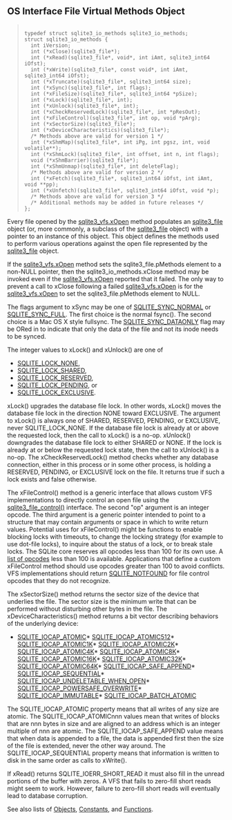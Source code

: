 ## OS Interface File Virtual Methods Object




> ```
> 
> typedef struct sqlite3_io_methods sqlite3_io_methods;
> struct sqlite3_io_methods {
>   int iVersion;
>   int (*xClose)(sqlite3_file*);
>   int (*xRead)(sqlite3_file*, void*, int iAmt, sqlite3_int64 iOfst);
>   int (*xWrite)(sqlite3_file*, const void*, int iAmt, sqlite3_int64 iOfst);
>   int (*xTruncate)(sqlite3_file*, sqlite3_int64 size);
>   int (*xSync)(sqlite3_file*, int flags);
>   int (*xFileSize)(sqlite3_file*, sqlite3_int64 *pSize);
>   int (*xLock)(sqlite3_file*, int);
>   int (*xUnlock)(sqlite3_file*, int);
>   int (*xCheckReservedLock)(sqlite3_file*, int *pResOut);
>   int (*xFileControl)(sqlite3_file*, int op, void *pArg);
>   int (*xSectorSize)(sqlite3_file*);
>   int (*xDeviceCharacteristics)(sqlite3_file*);
>   /* Methods above are valid for version 1 */
>   int (*xShmMap)(sqlite3_file*, int iPg, int pgsz, int, void volatile**);
>   int (*xShmLock)(sqlite3_file*, int offset, int n, int flags);
>   void (*xShmBarrier)(sqlite3_file*);
>   int (*xShmUnmap)(sqlite3_file*, int deleteFlag);
>   /* Methods above are valid for version 2 */
>   int (*xFetch)(sqlite3_file*, sqlite3_int64 iOfst, int iAmt, void **pp);
>   int (*xUnfetch)(sqlite3_file*, sqlite3_int64 iOfst, void *p);
>   /* Methods above are valid for version 3 */
>   /* Additional methods may be added in future releases */
> };
> 
> ```



Every file opened by the [sqlite3\_vfs.xOpen](../c3ref/vfs.html#sqlite3vfsxopen) method populates an
[sqlite3\_file](../c3ref/file.html) object (or, more commonly, a subclass of the
[sqlite3\_file](../c3ref/file.html) object) with a pointer to an instance of this object.
This object defines the methods used to perform various operations
against the open file represented by the [sqlite3\_file](../c3ref/file.html) object.


If the [sqlite3\_vfs.xOpen](../c3ref/vfs.html#sqlite3vfsxopen) method sets the sqlite3\_file.pMethods element
to a non\-NULL pointer, then the sqlite3\_io\_methods.xClose method
may be invoked even if the [sqlite3\_vfs.xOpen](../c3ref/vfs.html#sqlite3vfsxopen) reported that it failed. The
only way to prevent a call to xClose following a failed [sqlite3\_vfs.xOpen](../c3ref/vfs.html#sqlite3vfsxopen)
is for the [sqlite3\_vfs.xOpen](../c3ref/vfs.html#sqlite3vfsxopen) to set the sqlite3\_file.pMethods element
to NULL.


The flags argument to xSync may be one of [SQLITE\_SYNC\_NORMAL](../c3ref/c_sync_dataonly.html) or
[SQLITE\_SYNC\_FULL](../c3ref/c_sync_dataonly.html). The first choice is the normal fsync().
The second choice is a Mac OS X style fullsync. The [SQLITE\_SYNC\_DATAONLY](../c3ref/c_sync_dataonly.html)
flag may be ORed in to indicate that only the data of the file
and not its inode needs to be synced.


The integer values to xLock() and xUnlock() are one of
* [SQLITE\_LOCK\_NONE](../c3ref/c_lock_exclusive.html),
* [SQLITE\_LOCK\_SHARED](../c3ref/c_lock_exclusive.html),
* [SQLITE\_LOCK\_RESERVED](../c3ref/c_lock_exclusive.html),
* [SQLITE\_LOCK\_PENDING](../c3ref/c_lock_exclusive.html), or
* [SQLITE\_LOCK\_EXCLUSIVE](../c3ref/c_lock_exclusive.html).


xLock() upgrades the database file lock. In other words, xLock() moves the
database file lock in the direction NONE toward EXCLUSIVE. The argument to
xLock() is always one of SHARED, RESERVED, PENDING, or EXCLUSIVE, never
SQLITE\_LOCK\_NONE. If the database file lock is already at or above the
requested lock, then the call to xLock() is a no\-op.
xUnlock() downgrades the database file lock to either SHARED or NONE.
If the lock is already at or below the requested lock state, then the call
to xUnlock() is a no\-op.
The xCheckReservedLock() method checks whether any database connection,
either in this process or in some other process, is holding a RESERVED,
PENDING, or EXCLUSIVE lock on the file. It returns true
if such a lock exists and false otherwise.


The xFileControl() method is a generic interface that allows custom
VFS implementations to directly control an open file using the
[sqlite3\_file\_control()](../c3ref/file_control.html) interface. The second "op" argument is an
integer opcode. The third argument is a generic pointer intended to
point to a structure that may contain arguments or space in which to
write return values. Potential uses for xFileControl() might be
functions to enable blocking locks with timeouts, to change the
locking strategy (for example to use dot\-file locks), to inquire
about the status of a lock, or to break stale locks. The SQLite
core reserves all opcodes less than 100 for its own use.
A [list of opcodes](../c3ref/c_fcntl_begin_atomic_write.html) less than 100 is available.
Applications that define a custom xFileControl method should use opcodes
greater than 100 to avoid conflicts. VFS implementations should
return [SQLITE\_NOTFOUND](../rescode.html#notfound) for file control opcodes that they do not
recognize.


The xSectorSize() method returns the sector size of the
device that underlies the file. The sector size is the
minimum write that can be performed without disturbing
other bytes in the file. The xDeviceCharacteristics()
method returns a bit vector describing behaviors of the
underlying device:


* [SQLITE\_IOCAP\_ATOMIC](../c3ref/c_iocap_atomic.html)* [SQLITE\_IOCAP\_ATOMIC512](../c3ref/c_iocap_atomic.html)* [SQLITE\_IOCAP\_ATOMIC1K](../c3ref/c_iocap_atomic.html)* [SQLITE\_IOCAP\_ATOMIC2K](../c3ref/c_iocap_atomic.html)* [SQLITE\_IOCAP\_ATOMIC4K](../c3ref/c_iocap_atomic.html)* [SQLITE\_IOCAP\_ATOMIC8K](../c3ref/c_iocap_atomic.html)* [SQLITE\_IOCAP\_ATOMIC16K](../c3ref/c_iocap_atomic.html)* [SQLITE\_IOCAP\_ATOMIC32K](../c3ref/c_iocap_atomic.html)* [SQLITE\_IOCAP\_ATOMIC64K](../c3ref/c_iocap_atomic.html)* [SQLITE\_IOCAP\_SAFE\_APPEND](../c3ref/c_iocap_atomic.html)* [SQLITE\_IOCAP\_SEQUENTIAL](../c3ref/c_iocap_atomic.html)* [SQLITE\_IOCAP\_UNDELETABLE\_WHEN\_OPEN](../c3ref/c_iocap_atomic.html)* [SQLITE\_IOCAP\_POWERSAFE\_OVERWRITE](../c3ref/c_iocap_atomic.html)* [SQLITE\_IOCAP\_IMMUTABLE](../c3ref/c_iocap_atomic.html)* [SQLITE\_IOCAP\_BATCH\_ATOMIC](../c3ref/c_iocap_atomic.html)



The SQLITE\_IOCAP\_ATOMIC property means that all writes of
any size are atomic. The SQLITE\_IOCAP\_ATOMICnnn values
mean that writes of blocks that are nnn bytes in size and
are aligned to an address which is an integer multiple of
nnn are atomic. The SQLITE\_IOCAP\_SAFE\_APPEND value means
that when data is appended to a file, the data is appended
first then the size of the file is extended, never the other
way around. The SQLITE\_IOCAP\_SEQUENTIAL property means that
information is written to disk in the same order as calls
to xWrite().


If xRead() returns SQLITE\_IOERR\_SHORT\_READ it must also fill
in the unread portions of the buffer with zeros. A VFS that
fails to zero\-fill short reads might seem to work. However,
failure to zero\-fill short reads will eventually lead to
database corruption.


See also lists of
 [Objects](../c3ref/objlist.html),
 [Constants](../c3ref/constlist.html), and
 [Functions](../c3ref/funclist.html).



